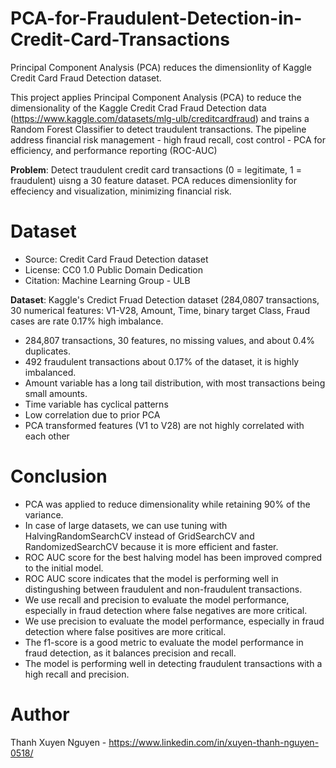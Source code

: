 # PCA-for-Fraudulent-Detection-in-Credit-Card-Transactions
Principal Component Analysis (PCA) reduces the dimensionlity of Kaggle Credit Card Fraud Detection dataset.

This project applies Principal Component Analysis (PCA) to reduce the dimensionality of the Kaggle Credit Crad Fraud Detection data (https://www.kaggle.com/datasets/mlg-ulb/creditcardfraud) and trains a Random Forest Classifier to detect traudulent transactions.
The pipeline address financial risk management - high fraud recall, cost control - PCA for efficiency, and performance reporting (ROC-AUC)

**Problem**: Detect traudulent credit card transactions (0 = legitimate, 1 = fraudulent) uisng a 30 feature dataset. PCA reduces dimensionlity for effeciency and visualization, minimizing financial risk.

# Dataset
- Source: Credit Card Fraud Detection dataset[](https://www.kaggle.com/datasets/mlg-ulb/creditcardfraud)
- License: CC0 1.0 Public Domain Dedication
- Citation: Machine Learning Group - ULB

**Dataset**: Kaggle's Credict Fruad Detection dataset (284,0807 transactions, 30 numerical features: V1-V28, Amount, Time, binary target Class, Fraud cases are rate 0.17% high imbalance.

- 284,807 transactions, 30 features, no missing values, and about 0.4% duplicates.
- 492 fraudulent transactions about 0.17% of the dataset, it is highly imbalanced.
- Amount variable has a long tail distribution, with most transactions being small amounts. 
- Time variable has cyclical patterns
- Low correlation due to prior PCA
- PCA transformed features (V1 to V28) are not highly correlated with each other


# Conclusion
- PCA was applied to reduce dimensionality while retaining 90% of the variance.
- In case of large datasets, we can use tuning with HalvingRandomSearchCV instead of GridSearchCV and RandomizedSearchCV because it is more efficient and faster.
- ROC AUC score for the best halving model has been improved compred to the initial model.
- ROC AUC score indicates that the model is performing well in distingushing between fraudulent and non-fraudulent transactions.
- We use recall and precision to evaluate the model performance, especially in fraud detection where false negatives are more critical.
- We use precision to evaluate the model performance, especially in fraud detection where false positives are more critical.
- The f1-score is a good metric to evaluate the model performance in fraud detection, as it balances precision and recall.
- The model is performing well in detecting fraudulent transactions with a high recall and precision.

# Author
Thanh Xuyen Nguyen - https://www.linkedin.com/in/xuyen-thanh-nguyen-0518/
